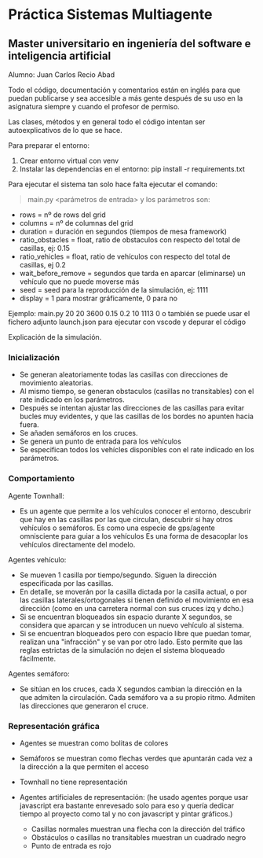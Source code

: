 # Práctica Sistemas Multiagente
## Master universitario en ingeniería del software e inteligencia artificial

Alumno: Juan Carlos Recio Abad

Todo el código, documentación y comentarios están en inglés para que puedan publicarse y sea accesible a más gente después de su uso en la asignatura siempre y cuando el profesor de permiso.

Las clases, métodos y en general todo el código intentan ser autoexplicativos de lo que se hace.

Para preparar el entorno:
1. Crear entorno virtual con venv
2. Instalar las dependencias en el entorno: pip install -r requirements.txt

Para ejecutar el sistema tan solo hace falta ejecutar el comando:
> main.py <parámetros de entrada>
y los parámetros son:
- rows = nº de rows del grid
- columns = nº de columnas del grid
- duration = duración en segundos (tiempos de mesa framework)
- ratio_obstacles = float, ratio de obstaculos con respecto del total de casillas, ej: 0.15
- ratio_vehicles = float, ratio de vehículos con respecto del total de casillas, ej 0.2
- wait_before_remove = segundos que tarda en aparcar (eliminarse) un vehículo que no puede moverse más
- seed = seed para la reproducción de la simulación, ej: 1111
- display = 1 para mostrar gráficamente, 0 para no

Ejemplo: main.py 20 20 3600 0.15 0.2 10 1113 0
o también se puede usar el fichero adjunto launch.json para ejecutar con vscode y depurar el código

Explicación de la simulación.

### Inicialización
- Se generan aleatoriamente todas las casillas con direcciones de movimiento aleatorias.
- Al mismo tiempo, se generan obstaculos (casillas no transitables) con el rate indicado en los parámetros.
- Después se intentan ajustar las direcciones de las casillas para evitar bucles muy evidentes, y que las casillas
  de los bordes no apunten hacia fuera.
- Se añaden semáforos en los cruces.
- Se genera un punto de entrada para los vehículos
- Se especifican todos los vehícles disponibles con el rate indicado en los parámetros.

### Comportamiento
Agente Townhall:
- Es un agente que permite a los vehículos conocer el entorno, descubrir que hay en las casillas por las que circulan,
  descubrir si hay otros vehículos o semáforos. Es como una especie de gps/agente omnisciente para guiar a los vehículos
  Es una forma de desacoplar los vehículos directamente del modelo.

Agentes vehículo:
- Se mueven 1 casilla por tiempo/segundo. Siguen la dirección especificada por las casillas.
- En detalle, se moverán por la casilla dictada por la casilla actual, o por las casillas laterales/ortogonales
  si tienen definido el movimiento en esa dirección (como en una carretera normal con sus cruces izq y dcho.)
- Si se encuentran bloqueados sin espacio durante X segundos, se considera que aparcan y se introducen un nuevo vehículo
  al sistema.
- Si se encuentran bloqueados pero con espacio libre que puedan tomar, realizan una "infracción" y se van por otro lado. 
  Esto permite que las reglas estrictas de la simulación no dejen el sistema bloqueado fácilmente.

Agentes semáforo:
- Se sitúan en los cruces, cada X segundos cambian la dirección en la que admiten la circulación.
  Cada semáforo va a su propio ritmo. Admiten las direcciones que generaron el cruce.

### Representación gráfica
- Agentes se muestran como bolitas de colores
- Semáforos se muestran como flechas verdes que apuntarán cada vez a la dirección a la que permiten el acceso
- Townhall no tiene representación

- Agentes artificiales de representación: (he usado agentes porque usar javascript era bastante enrevesado solo para eso
  y quería dedicar tiempo al proyecto como tal y no con javascript y pintar gráficos.)
    - Casillas normales muestran una flecha con la dirección del tráfico
    - Obstáculos o casillas no transitables muestran un cuadrado negro
    - Punto de entrada es rojo